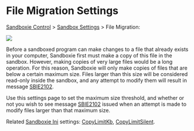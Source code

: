 # File Migration Settings

[Sandboxie Control](SandboxieControl) > [Sandbox Settings](SandboxSettings) > File Migration:

![](https://xanasoft.com/wp-content/uploads/2020/10/FileMigrationSettings.png)

Before a sandboxed program can make changes to a file that already exists in your computer, Sandboxie first must make a copy of this file in the sandbox. However, making copies of very large files would be a long operation. For this reason, Sandboxie will only make copies of files that are below a certain maximum size. Files larger than this size will be considered read-only inside the sandbox, and any attempt to modify them will result in message [SBIE2102](SBIE2102).

Use this settings page to set the maximum size threshold, and whether or not you wish to see message [SBIE2102](SBIE2102) issued when an attempt is made to modify files larger than that maximum size.

Related [Sandboxie Ini](SandboxieIni) settings: [CopyLimitKb](CopyLimitKb), [CopyLimitSilent](CopyLimitSilent).
